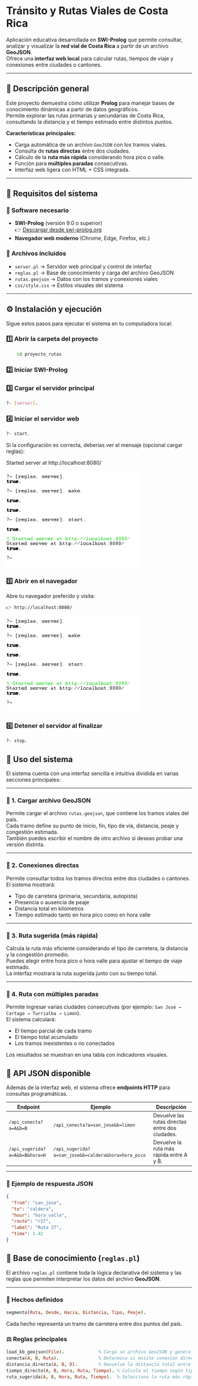 ﻿# Tránsito y Rutas Viales de Costa Rica

Aplicación educativa desarrollada en **SWI-Prolog** que permite consultar, analizar y visualizar la **red vial de Costa Rica** a partir de un archivo **GeoJSON**.  
Ofrece una **interfaz web local** para calcular rutas, tiempos de viaje y conexiones entre ciudades o cantones.

---

## 📘 Descripción general

Este proyecto demuestra cómo utilizar **Prolog** para manejar bases de conocimiento dinámicas a partir de datos geográficos.  
Permite explorar las rutas primarias y secundarias de Costa Rica, consultando la distancia y el tiempo estimado entre distintos puntos.

**Características principales:**

- Carga automática de un archivo `GeoJSON` con los tramos viales.  
- Consulta de **rutas directas** entre dos ciudades.  
- Cálculo de la **ruta más rápida** considerando hora pico o valle.  
- Función para **múltiples paradas** consecutivas.   
- Interfaz web ligera con HTML + CSS integrada.

---

## 🧩 Requisitos del sistema

### 🧰 Software necesario
- **SWI-Prolog** (versión 9.0 o superior)  
  👉 [Descargar desde swi-prolog.org](https://www.swi-prolog.org/download/stable)
- **Navegador web moderno** (Chrome, Edge, Firefox, etc.)

### 📂 Archivos incluidos
- `server.pl` → Servidor web principal y control de interfaz  
- `reglas.pl` → Base de conocimiento y carga del archivo GeoJSON  
- `rutas.geojson` → Datos con los tramos y conexiones viales  
- `css/style.css` → Estilos visuales del sistema 

---

## ⚙️ Instalación y ejecución

Sigue estos pasos para ejecutar el sistema en tu computadora local:

### 1️⃣ Abrir la carpeta del proyecto
```bash 
    cd proyecto_rutas
```
### 2️⃣ Iniciar SWI-Prolog

### 3️⃣ Cargar el servidor principal
```bash 
?- [server].
```
### 4️⃣ Iniciar el servidor web
```bash 
?- start.
```
Si la configuración es correcta, deberías ver el mensaje (opcional cargar reglas):

Started server at http://localhost:8080/

![inicio](https://github.com/9re9o/RutasVialesCR/blob/7d9037616ded6a80db826dadafabedc8eaed41d6/startServer.png)

### 5️⃣ Abrir en el navegador
Abre tu navegador preferido y visita:
```bash 
👉 http://localhost:8080/
```
![inicio](https://github.com/9re9o/RutasVialesCR/blob/473234a5dce3eaac2e294eb917e6d2459ecef743/image.png)

### 6️⃣ Detener el servidor al finalizar
```bash 
?- stop.
```

## 🧠 Uso del sistema

El sistema cuenta con una interfaz sencilla e intuitiva dividida en varias secciones principales:

---

### 🔹 1. Cargar archivo GeoJSON
Permite cargar el archivo `rutas.geojson`, que contiene los tramos viales del país.  
Cada tramo define su punto de inicio, fin, tipo de vía, distancia, peaje y congestión estimada.  
También puedes escribir el nombre de otro archivo si deseas probar una versión distinta.

---

### 🔹 2. Conexiones directas
Permite consultar todos los tramos directos entre dos ciudades o cantones.  
El sistema mostrará:

- Tipo de carretera (primaria, secundaria, autopista)  
- Presencia o ausencia de peaje  
- Distancia total en kilómetros  
- Tiempo estimado tanto en hora pico como en hora valle  

---

### 🔹 3. Ruta sugerida (más rápida)
Calcula la ruta más eficiente considerando el tipo de carretera, la distancia y la congestión promedio.  
Puedes elegir entre hora pico o hora valle para ajustar el tiempo de viaje estimado.  
La interfaz mostrará la ruta sugerida junto con su tiempo total.

---

### 🔹 4. Ruta con múltiples paradas
Permite ingresar varias ciudades consecutivas (por ejemplo: `San José → Cartago → Turrialba → Limón`).  
El sistema calculará:

- El tiempo parcial de cada tramo  
- El tiempo total acumulado  
- Los tramos inexistentes o no conectados  

Los resultados se muestran en una tabla con indicadores visuales.


## 🔗 API JSON disponible

Además de la interfaz web, el sistema ofrece **endpoints HTTP** para consultas programáticas.

| Endpoint | Ejemplo | Descripción |
|-----------|----------|-------------|
| `/api_conecta?a=A&b=B` | `/api_conecta?a=san_jose&b=limon` | Devuelve las rutas directas entre dos ciudades. |
| `/api_sugerida?a=A&b=B&hora=H` | `/api_sugerida?a=san_jose&b=caldera&hora=hora_pico` | Devuelve la ruta más rápida entre A y B. |

---

### 🧾 Ejemplo de respuesta JSON
```json
{
  "from": "san_jose",
  "to": "caldera",
  "hour": "hora_valle",
  "route": "r27",
  "label": "Ruta 27",
  "time": 1.42
}
```

## 🧩 Base de conocimiento (`reglas.pl`)

El archivo `reglas.pl` contiene toda la lógica declarativa del sistema y las reglas que permiten interpretar los datos del archivo **GeoJSON**.

---

### 🧠 Hechos definidos
```prolog
segmento(Ruta, Desde, Hacia, Distancia, Tipo, Peaje).
```
Cada hecho representa un tramo de carretera entre dos puntos del país.

### ⚖️ Reglas principales
```prolog
load_kb_geojson(File).             % Carga un archivo GeoJSON y genera hechos dinámicos.
conecta(A, B, Ruta).               % Determina si existe conexión directa entre A y B.
distancia_directa(A, B, D).        % Devuelve la distancia total entre dos puntos.
tiempo_directo(A, B, Hora, Ruta, Tiempo). % Calcula el tiempo según tipo de vía y hora.
ruta_sugerida(A, B, Hora, Ruta, Tiempo).  % Selecciona la ruta más rápida entre dos ciudades.

```




